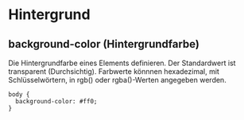 # Hintergrund

## background-color (Hintergrundfarbe)

Die Hintergrundfarbe eines Elements definieren. Der Standardwert ist transparent (Durchsichtig). Farbwerte könnnen hexadezimal, mit Schlüsselwörtern, in rgb() oder rgba()-Werten angegeben werden.

```
body {
  background-color: #ff0;
}
```

